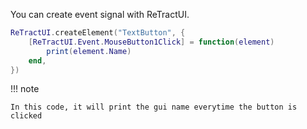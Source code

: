 You can create event signal with ReTractUI. 

```lua
ReTractUI.createElement("TextButton", {
    [ReTractUI.Event.MouseButton1Click] = function(element)
        print(element.Name)
    end,
})
```

!!! note

    In this code, it will print the gui name everytime the button is clicked
